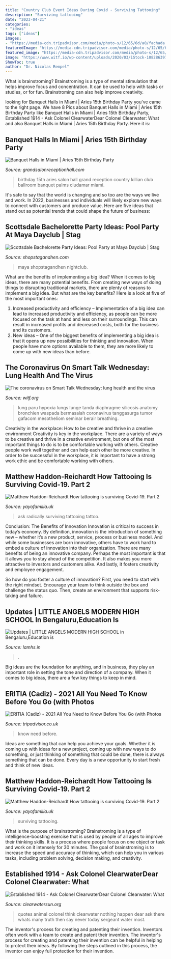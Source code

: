 ```yaml
---
title: "Country Club Event Ideas During Covid - Surviving Tattooing"
description: "Surviving tattooing"
date: "2023-04-21"
categories:
- "ideas"
tags: ["ideas"]
images:
- "https://media-cdn.tripadvisor.com/media/photo-s/12/65/6d/a0/fachada.jpg"
featuredImage: "https://media-cdn.tripadvisor.com/media/photo-s/12/65/6d/a0/fachada.jpg"
featured_image: "https://media-cdn.tripadvisor.com/media/photo-s/12/65/6d/a0/fachada.jpg"
image: "https://www.witf.io/wp-content/uploads/2020/03/iStock-1082863970-1920x1080.jpg"
ShowToc: true
author: "Dr. Nicolas Rempel"
---
```



What is brainstroming?
Brainstroming is a type of mental stimulation that helps improve focus and concentration. It can be used to help with tasks or studies, or for fun. Brainstroming can also help improve creativity.

	

		
looking for Banquet Halls in Miami | Aries 15th Birthday Party you've came to the right page. We have 8 Pics about Banquet Halls in Miami | Aries 15th Birthday Party like Banquet Halls in Miami | Aries 15th Birthday Party, Established 1914 - ﻿Ask Colonel ClearwaterDear Colonel Clearwater: What and also Banquet Halls in Miami | Aries 15th Birthday Party. Here it is:
		
    
## Banquet Halls In Miami | Aries 15th Birthday Party

<img loading=lazy src="http://www.grandsalonreceptionhall.com/wp-content/uploads/2014/02/Aries-15th-Birthday-Party-Ciudamar-at-Killian-Palms-Country-Club-Grand-Salon-Ballroom-grand-Salon-Reception-Hall-7.jpg" onerror="this.onerror=null;this.src='https://tse1.mm.bing.net/th?id=OIP.UIQrZQtcZ7Yb_2JtGQobjgHaE5&amp;pid=15.1';" alt="Banquet Halls in Miami | Aries 15th Birthday Party">

_Source: grandsalonreceptionhall.com_

>birthday 15th aries salon hall grand reception country killian club ballroom banquet palms ciudamar miami. 

	

It's safe to say that the world is changing and so too are the ways we live and work. In 2022, businesses and individuals will likely explore new ways to connect with customers and produce value. Here are five ideas that stand out as potential trends that could shape the future of business:

    
## Scottsdale Bachelorette Party Ideas: Pool Party At Maya Dayclub | Stag

<img loading=lazy src="http://cdn.shopify.com/s/files/1/1374/6221/products/Scottsdale_Bachelorette_Party_2b9380c1-5420-4090-9d91-b488df602965_600x600.jpg?v=1560879215" onerror="this.onerror=null;this.src='https://tse2.mm.bing.net/th?id=OIP.Yq23L9lLo-_9AKGnZNrZ9wHaDQ&amp;pid=15.1';" alt="Scottsdale Bachelorette Party Ideas: Pool Party at Maya Dayclub | Stag">

_Source: shopstagandhen.com_

>maya shopstagandhen nightclub. 

	

What are the benefits of implementing a big idea?
When it comes to big ideas, there are many potential benefits. From creating new ways of doing things to disrupting traditional markets, there are plenty of reasons to implement a big idea. But what are the key benefits? Here is a look at five of the most important ones:
1. Increased productivity and efficiency – Implementation of a big idea can lead to increased productivity and efficiency, as people can be more focused on the task at hand and less on their surroundings. This can result in increased profits and decreased costs, both for the business and its customers.
2. New ideas – One of the biggest benefits of implementing a big idea is that it opens up new possibilities for thinking and innovation. When people have more options available to them, they are more likely to come up with new ideas than before.

    
## The Coronavirus On Smart Talk Wednesday: Lung Health And The Virus

<img loading=lazy src="https://www.witf.io/wp-content/uploads/2020/03/iStock-1082863970-1920x1080.jpg" onerror="this.onerror=null;this.src='https://tse4.mm.bing.net/th?id=OIP.ynzUSPBa8Xf6m0xdXc1VzgHaEK&amp;pid=15.1';" alt="The coronavirus on Smart Talk Wednesday: lung health and the virus">

_Source: witf.org_

>lung paru hypoxia lungs lunge tanda diaphragme silicosis anatomy bronchien waspada bermasalah coronavirus tanggasurga tumor gafacom mesotheliom seminar berair breathing. 

	

Creativity in the workplace: How to be creative and thrive in a creative environment
Creativity is key in the workplace. There are a variety of ways to be creative and thrive in a creative environment, but one of the most important things to do is to be comfortable working with others. Creative people work well together and can help each other be more creative. In order to be successful in the workplace, it is important to have a strong work ethic and be comfortable working with others.

    
## Matthew Haddon-Reichardt How Tattooing Is Surviving Covid-19. Part 2

<img loading=lazy src="https://cdn.shopify.com/s/files/1/2156/7915/files/IMG_1064_large.JPG?v=1591204409" onerror="this.onerror=null;this.src='https://tse4.mm.bing.net/th?id=OIP.hWfPzsLTpVPcwa5qmq_tRQAAAA&amp;pid=15.1';" alt="Matthew Haddon-Reichardt How tattooing is surviving Covid-19. Part 2">

_Source: yayofamilia.uk_

>ask radically surviving tattooing tattoo. 

	

Conclusion: The Benefits of Innovation
Innovation is critical to success in today’s economy. By definition, innovation is the introduction of something new – whether it’s a new product, service, process or business model. And while some businesses are born innovative, others have to work hard to embed a culture of innovation into their organization.
There are many benefits of being an innovative company. Perhaps the most important is that it allows you to stay ahead of the competition. It also makes you more attractive to investors and customers alike. And lastly, it fosters creativity and employee engagement.

So how do you foster a culture of innovation? First, you need to start with the right mindset. Encourage your team to think outside the box and challenge the status quo. Then, create an environment that supports risk-taking and failure.

    
## Updates | LITTLE ANGELS MODERN HIGH SCHOOL In Bengaluru,Education Is

<img loading=lazy src="https://bizimages.withfloats.com/tile/5d60d37feb41e50001938019.jpg" onerror="this.onerror=null;this.src='https://tse4.mm.bing.net/th?id=OIP.ScTyB7ZWBdDgi7HDrKo67wHaPP&amp;pid=15.1';" alt="Updates | LITTLE ANGELS MODERN HIGH SCHOOL in Bengaluru,Education is">

_Source: lamhs.in_

>. 

	

Big ideas are the foundation for anything, and in business, they play an important role in setting the tone and direction of a company. When it comes to big ideas, there are a few key things to keep in mind. 

    
## ERITIA (Cadiz) - 2021 All You Need To Know Before You Go (with Photos

<img loading=lazy src="https://media-cdn.tripadvisor.com/media/photo-s/12/65/6d/a0/fachada.jpg" onerror="this.onerror=null;this.src='https://tse1.mm.bing.net/th?id=OIP.tjnQ9NLBrE3ce-IUnc3nNQAAAA&amp;pid=15.1';" alt="ERITIA (Cadiz) - 2021 All You Need to Know Before You Go (with Photos">

_Source: tripadvisor.co.uk_

>know need before. 

	

Ideas are something that can help you achieve your goals. Whether it is coming up with ideas for a new project, coming up with new ways to do something, or just thinking of something that could be done, there is always something that can be done. Every day is a new opportunity to start fresh and think of new ideas.

    
## Matthew Haddon-Reichardt How Tattooing Is Surviving Covid-19. Part 2

<img loading=lazy src="https://cdn.shopify.com/s/files/1/2156/7915/files/IMG_1109_large.JPG?v=1591204434" onerror="this.onerror=null;this.src='https://tse2.mm.bing.net/th?id=OIP.9dTUP05WmiPmKUaS0XwehAAAAA&amp;pid=15.1';" alt="Matthew Haddon-Reichardt How tattooing is surviving Covid-19. Part 2">

_Source: yayofamilia.uk_

>surviving tattooing. 

	

What is the purpose of brainstroming?
Brainstroming is a type of intelligence-boosting exercise that is used by people of all ages to improve their thinking skills. It is a process where people focus on one object or task and work on it intensely for 30 minutes. The goal of brainstroming is to increase the speed and accuracy of thinking, which can help you in various tasks, including problem solving, decision making, and creativity.

    
## Established 1914 - ﻿Ask Colonel ClearwaterDear Colonel Clearwater: What

<img loading=lazy src="http://clearwatersun.org/yahoo_site_admin/assets/images/sarah_palin_speaks_out_copy.82131253_std.jpg" onerror="this.onerror=null;this.src='https://tse3.mm.bing.net/th?id=OIP.Y4nmBngzMxVa6oK5Tk_ClgHaCx&amp;pid=15.1';" alt="Established 1914 - ﻿Ask Colonel ClearwaterDear Colonel Clearwater: What">

_Source: clearwatersun.org_

>quotes animal colonel think clearwater nothing happen dear ask there whats many truth then say never today sergeant water most. 

	

The inventor's process for creating and patenting their invention.
Inventors often work with a team to create and patent their invention. The inventor's process for creating and patenting their invention can be helpful in helping to protect their ideas. By following the steps outlined in this process, the inventor can enjoy full protection for their invention.

